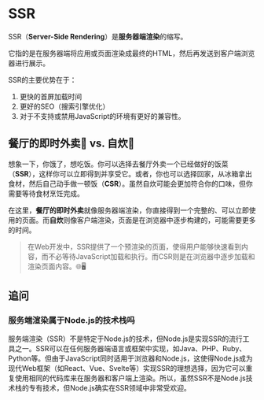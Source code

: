 # SSR

SSR（**Server-Side Rendering**）是**服务器端渲染**的缩写。

它指的是在服务器端将应用或页面渲染成最终的HTML，然后再发送到客户端浏览器进行展示。

SSR的主要优势在于：
1. 更快的首屏加载时间
2. 更好的SEO（搜索引擎优化）
3. 对于不支持或禁用JavaScript的环境有更好的兼容性。

## 餐厅的即时外卖🍱 vs. 自炊🍳

想象一下，你饿了，想吃饭。你可以选择去餐厅外卖一个已经做好的饭菜（**SSR**），这样你可以立即得到并享受它。或者，你也可以选择回家，从冰箱拿出食材，然后自己动手做一顿饭（**CSR**）。虽然自炊可能会更加符合你的口味，但你需要等待食材烹饪完成。

在这里，**餐厅的即时外卖**就像服务器端渲染，你直接得到一个完整的、可以立即使用的页面。而**自炊**则像客户端渲染，页面是在浏览器中逐步构建的，可能需要更多的时间。

>  在Web开发中，SSR提供了一个预渲染的页面，使得用户能够快速看到内容，而不必等待JavaScript加载和执行。而CSR则是在浏览器中逐步加载和渲染页面内容。🌐🖥️


## 追问

### 服务端渲染属于Node.js的技术栈吗

服务端渲染（SSR）不是特定于Node.js的技术，但Node.js是实现SSR的流行工具之一。SSR可以在任何服务器端语言或框架中实现，如Java、PHP、Ruby、Python等。但由于JavaScript同时适用于浏览器和Node.js，这使得Node.js成为现代Web框架（如React、Vue、Svelte等）实现SSR的理想选择，因为它可以重复使用相同的代码库来在服务器和客户端上渲染。所以，虽然SSR不是Node.js技术栈的专有技术，但Node.js确实在SSR领域中非常受欢迎。